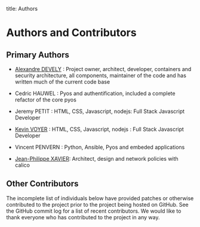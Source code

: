 title: Authors

# Authors and Contributors

## Primary Authors

* [Alexandre DEVELY](https://github.com/alexandredevely) :
Project owner, architect, developer, containers and security architecture, all components, maintainer of the code and has written much of the current code base

* Cedric HAUWEL : Pyos and authentification, included a complete refactor of the core pyos

* Jeremy PETIT :
HTML, CSS, Javascript, nodejs: Full Stack Javascript Developer

* [Kevin VOYER](https://github.com/kecsou) : 
HTML, CSS, Javascript, nodejs : Full Stack Javascript Developer

* Vincent PENVERN :
Python, Ansible, Pyos and embeded applications 

* [Jean-Philippe XAVIER](https://github.com/jpxavier-oio):
Architect, design and network policies with calico

## Other Contributors

The incomplete list of individuals below have provided patches or otherwise
contributed to the project prior to the project being hosted on GitHub. See the
GitHub commit log for a list of recent contributors. We would like to thank
everyone who has contributed to the project in any way.


